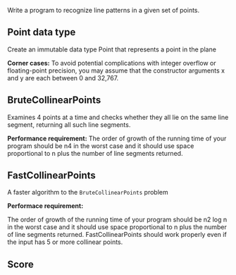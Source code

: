 Write a program to recognize line patterns in a given set of points.

## Point data type

Create an immutable data type Point that represents a point in the plane

**Corner cases:**
To avoid potential complications with integer overflow or floating-point precision, you may assume that the constructor arguments x and y are each between 0 and 32,767.

## BruteCollinearPoints

Examines 4 points at a time and checks whether they all lie on the same line segment, returning all such line segments.

**Performance requirement:**
The order of growth of the running time of your program should be n4 in the worst case and it should use space proportional to n plus the number of line segments returned.

## FastCollinearPoints

A faster algorithm to the `BruteCollinearPoints` problem

**Performace requirement:** 

The order of growth of the running time of your program should be n2 log n in the worst case and it should use space proportional to n plus the number of line segments returned. FastCollinearPoints should work properly even if the input has 5 or more collinear points.

## Score


